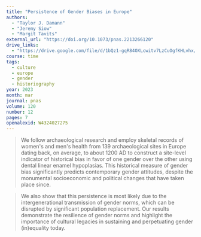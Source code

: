 ```yaml
---
title: "Persistence of Gender Biases in Europe"
authors:
  - "Taylor J. Damann"
  - "Jeremy Siow"
  - "Margit Tavits"
external_url: "https://doi.org/10.1073/pnas.2213266120"
drive_links:
  - "https://drive.google.com/file/d/1bQz1-gqR84OXLcwitv7LzCuOgfKHLvhx/view?usp=drivesdk"
course: time
tags:
  - culture
  - europe
  - gender
  - historiography
year: 2023
month: mar
journal: pnas
volume: 120
number: 12
pages: 7
openalexid: W4324027275
---
```


> We follow archaeological research and employ skeletal records of women's and men's health from 139 archaeological sites in Europe dating back, on average, to about 1200 AD to construct a site-level indicator of historical bias in favor of one gender over the other using dental linear enamel hypoplasias.
> This historical measure of gender bias significantly predicts contemporary gender attitudes, despite the monumental socioeconomic and political changes that have taken place since.

> We also show that this persistence is most likely due to the intergenerational transmission of gender norms, which can be disrupted by significant population replacement.
> Our results demonstrate the resilience of gender norms and highlight the importance of cultural legacies in sustaining and perpetuating gender (in)equality today.

